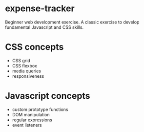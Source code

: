 # expense-tracker
Beginner web development exercise. A classic exercise to develop fundamental Javascript and CSS skills.

# CSS concepts
- CSS grid
- CSS flexbox
- media queries
- responsiveness

# Javascript concepts
- custom prototype functions
- DOM manipulation
- regular expressions
- event listeners
